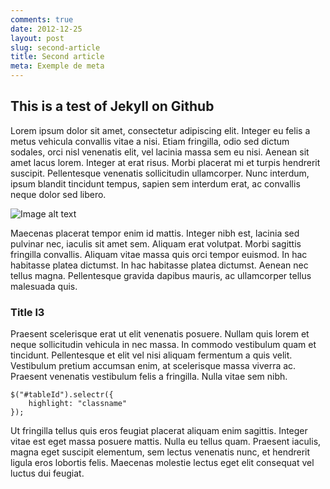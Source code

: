 ```yaml
---
comments: true
date: 2012-12-25
layout: post
slug: second-article
title: Second article
meta: Exemple de meta
---
```


## This is a test of Jekyll on Github

Lorem ipsum dolor sit amet, consectetur adipiscing elit. Integer eu felis a metus vehicula convallis vitae a nisi. Etiam fringilla, odio sed dictum sodales, orci nisl venenatis elit, vel lacinia massa sem eu nisi. Aenean sit amet lacus lorem. Integer at erat risus. Morbi placerat mi et turpis hendrerit suscipit. Pellentesque venenatis sollicitudin ullamcorper. Nunc interdum, ipsum blandit tincidunt tempus, sapien sem interdum erat, ac convallis neque dolor sed libero. 

![Image alt text](http://api.neofyt.com/img/?400.200.558ed5.ffffff "Optional title")

Maecenas placerat tempor enim id mattis. Integer nibh est, lacinia sed pulvinar nec, iaculis sit amet sem. Aliquam erat volutpat. Morbi sagittis fringilla convallis. Aliquam vitae massa quis orci tempor euismod. In hac habitasse platea dictumst. In hac habitasse platea dictumst. Aenean nec tellus magna. Pellentesque gravida dapibus mauris, ac ullamcorper tellus malesuada quis.  

### Title l3

Praesent scelerisque erat ut elit venenatis posuere. Nullam quis lorem et neque sollicitudin vehicula in nec massa. In commodo vestibulum quam et tincidunt. Pellentesque et elit vel nisi aliquam fermentum a quis velit. Vestibulum pretium accumsan enim, at scelerisque massa viverra ac. Praesent venenatis vestibulum felis a fringilla. Nulla vitae sem nibh. 

	$("#tableId").selectr({
		highlight: "classname"
	});

Ut fringilla tellus quis eros feugiat placerat aliquam enim sagittis. Integer vitae est eget massa posuere mattis. Nulla eu tellus quam. Praesent iaculis, magna eget suscipit elementum, sem lectus venenatis nunc, et hendrerit ligula eros lobortis felis. Maecenas molestie lectus eget elit consequat vel luctus dui feugiat.